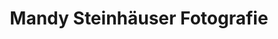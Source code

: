 ---
title: "Mandy Steinhäuser Fotografie"
url: /barkhagen/mandy-steinhaeuser-fotografie/
shop: Allgemein
---
